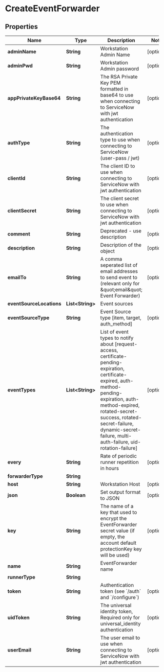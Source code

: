 

# CreateEventForwarder


## Properties

Name | Type | Description | Notes
------------ | ------------- | ------------- | -------------
**adminName** | **String** | Workstation Admin Name |  [optional]
**adminPwd** | **String** | Workstation Admin password |  [optional]
**appPrivateKeyBase64** | **String** | The RSA Private Key PEM formatted in base64 to use when connecting to ServiceNow with jwt authentication |  [optional]
**authType** | **String** | The authentication type to use when connecting to ServiceNow (user-pass / jwt) |  [optional]
**clientId** | **String** | The client ID to use when connecting to ServiceNow with jwt authentication |  [optional]
**clientSecret** | **String** | The client secret to use when connecting to ServiceNow with jwt authentication |  [optional]
**comment** | **String** | Deprecated - use description |  [optional]
**description** | **String** | Description of the object |  [optional]
**emailTo** | **String** | A comma seperated list of email addresses to send event to (relevant only for \&quot;email\&quot; Event Forwarder) |  [optional]
**eventSourceLocations** | **List&lt;String&gt;** | Event sources | 
**eventSourceType** | **String** | Event Source type [item, target, auth_method] |  [optional]
**eventTypes** | **List&lt;String&gt;** | List of event types to notify about [request-access, certificate-pending-expiration, certificate-expired, auth-method-pending-expiration, auth-method-expired, rotated-secret-success, rotated-secret-failure, dynamic-secret-failure, multi-auth-failure, uid-rotation-failure] |  [optional]
**every** | **String** | Rate of periodic runner repetition in hours |  [optional]
**forwarderType** | **String** |  | 
**host** | **String** | Workstation Host |  [optional]
**json** | **Boolean** | Set output format to JSON |  [optional]
**key** | **String** | The name of a key that used to encrypt the EventForwarder secret value (if empty, the account default protectionKey key will be used) |  [optional]
**name** | **String** | EventForwarder name | 
**runnerType** | **String** |  | 
**token** | **String** | Authentication token (see &#x60;/auth&#x60; and &#x60;/configure&#x60;) |  [optional]
**uidToken** | **String** | The universal identity token, Required only for universal_identity authentication |  [optional]
**userEmail** | **String** | The user email to use when connecting to ServiceNow with jwt authentication |  [optional]



